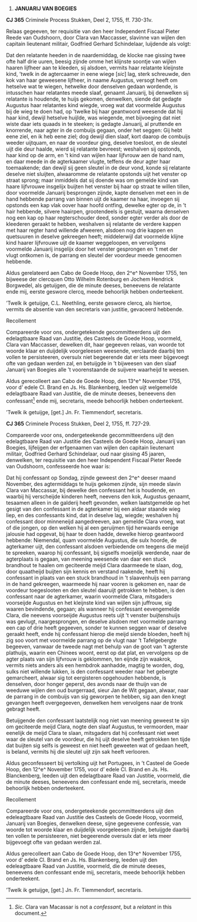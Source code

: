 1.  **JANUARIJ VAN BOEGIES**

**CJ 365** Criminele Process Stukken, Deel 2, 1755, ff. 730-31v.

Relaas gegeeven, ter requisitie van den heer Independent Fiscaal Pieter
Reede van Oudshoorn, door Clara van Maccasser, slavinne van wijlen den
capitain lieutenant militair, Godfried Gerhard Schindelaar, luijdende
als volgt:

Dat den relatante heeden in de naardemiddag, de klocke nae gissing twee
ofte half drie uuren, beesig zijnde omme het klijnste soontje van wijlen
haaren lijfheer aan te kleeden, sij alsdoen, vermits haar relatante
kleijnste kind, ’twelk in de agtercaamer in eene wiege \[*sic*\] lag,
sterk schreuwde, den kok van haar geweesene lijfheer, in naame Augustus,
versogt heeft om hetselve wat te wiegen, hetwelke door denselven gedaan
wordende, is intusschen haar relatantes meede slaaf, genaamt Januarij,
bij denwelken sij relatante is houdende, te huijs gekomen, denwelken,
siende dat gedagte Augustus haar relatantes kind wiegde, vroeg wat dat
voormelde Augustus bij de wieg te doen had, op ’twelke bij haar
geantwoord weesende dat hij haar kind, dewijl hetselve huijlde, was
wiegende, met bijvoeging dat niet wiste daar iets quaads in te steeken;
is gedagte Januarij, al pruttende en knorrende, naar agter in de
combuijs gegaan, onder het seggen: Gij hebt eene ziel, en ik heb eene
ziel; dog dewijl dien slaaf, kort daarop de combuijs weeder uijtquam, en
naar de voordeur ging, deselve toesloot, en de sleutel uijt die deur
haalde, wierd sij relatante bevreest; weshalven sij opstonds, haar kind
op de arm, en ’t kind van wijlen haar lijfvrouw aen de hand nam, en daar
meede in de agterkaamer vlugte, teffens de deur agter haar toemaakende;
dan dewijl sij geen sleutel in de deur vond, konde sij relatante deselve
niet sluijten, alwaaromme de relatante opstonds uijt het venster op
straat sprong; maar inmiddels dat sij doende was om gemelde kind van
haare lijfvrouwe insgelijx buijten het venster bij haar op straat te
willen tillen, door voormelde Januarij besprongen zijnde, kapte
denselven met een in de hand hebbende parrang van binnen uijt de kaamer
na haar, invoegen sij opstonds een kap vlak oover haar hoofd ontfing,
dewelke egter op de, in ’t hair hebbende, silvere haairpen, grootendeels
is gestuijt, waarna denselven nog een kap op haar regterschouder deed,
sonder egter verder als door de kleederen geraakt te hebben, weshalven
sij relatante de verdere kappen met haar regter hand willende afweeren,
alsdoen nog drie kappen en quetsuuren in deselve gekreegen heeft;
middelerwijl dat voormelde klijne kind haarer lijfvrouwe uijt de kaamer
weggeloopen, en vervolgens voormelde Januarij insgelijx door het venster
gesprongen en ’t met der vlugt ontkomen is, de parrang en sleutel der
voordeur meede genoomen hebbende.

Aldus gerelateerd aen Cabo de Goede Hoop, den 2^e^ November 1755, ten
bijweese der clercquen Otto Wilhelm Rotenburg en Jochem Hendrick
Borgwedel, als getuijgen, die de minute deeses, beneevens de relatante
ende mij, eerste geswore clercq, meede behoorlijk hebben onderteekent.

’Twelk ik getuijge, C.L. Neethling, eerste geswore clercq, als hiertoe,
vermits de absentie van den secretaris van justitie, gevaceerd hebbende.

Recollement

Compareerde voor ons, ondergetekende gecommitteerdens uijt den
edelagtbaare Raad van Justitie, des Casteels de Goede Hoop, voormeld,
Clara van Maccasser, dewelken dit, haar gegeeven relaas, van woorde tot
woorde klaar en duijdelijk voorgeleesen weesende, verclaarde daarbij ten
vollen te persisteeren, oversulx niet begeerende dat er iets meer
bijgevoegt ofte van gedaan werden zal, en betuijgde in ’t bijweesen van
den slaaf Januarij van Boegies alle ’t voorenstaande de suijvere
waarheijd te weesen.

Aldus gerecolleert aan Cabo de Goede Hoop, den 13^e^ November 1755, voor
d’ edele Cl. Brand en Js. Hs. Blankenberg, leeden uijt welgemelde
edelagtbaare Raad van Justitie, die de minute deeses, beneevens den
confessant[^1] ende mij, secretaris, meede behoorlijk hebben
onderteekent.

’Twelk ik getuijge, \[get.\] Jn. Fr. Tiemmendorf, secretaris.

**CJ 365** Criminele Process Stukken, Deel 2, 1755, ff. 727-29.

Compareerde voor ons, ondergeteekende gecommitteerdens uijt den
edelagtbaare Raad van Justitie des Casteels de Goede Hoop, Januarij van
Boegies, lijfeijgen der erfgenaamen van wijlen den capitain lieutenant
militair, Godfried Gerhard Schindelaar, oud naar gissing 45 jaaren,
denwelken, ter requisitie van den heer Independent Fiscaal Pieter Reede
van Oudshoorn, confesseerde hoe waar is:

Dat hij confessant op Sondag, zijnde geweest den 2^e^ deeser maand
November, des agtermiddags te huijs gekomen zijnde, sijn meede slavin
Clara van Maccassar, bij dewelke den confessant het is houdende, en
waarbij hij verscheijde kinderen heeft, neevens den kok, Augustus
genaamt, tesaamen alleen in de galderij heeft gevonden, welken
laatstgemelde op het gesigt van den confessant in de agterkamer bij een
aldaar staande wieg liep, en des confessants kind, dat in deselve lag,
wiegde; weshalven hij confessant door minneneijd aangedreeven, aan
gemelde Clara vroeg, wat of die jongen, op den welken hij al een
geruijmen tijd herwaards eenige jalousie had opgevat, bij haar te doen
hadde, dewelke hierop geantwoord hebbende: Niemendal, quam voormelde
Augustus, die sulx hoorde, de agterkamer uijt, den confessant alsdoen
verbiedende om teegens die meijd te spreeken, waarop hij confessant, bij
sigselfs moeijelijk werdende, naar de agterplaats is gegaan, van meening
weesende van daar een stuck brandhout te haalen om geciteerde meijd
Clara daarmeede te slaan, dog, door quaatheijd buijten sijn kennis en
verstand raakende, heeft hij confessant in plaats van een stuck
brandhoud in ’t slaavenhuijs een parrang in de hand gekreegen, waarmeede
hij naar vooren is gekomen en, naar de voordeur toegeslooten en den
sleutel daaruijt getrokken te hebben, is den confessant naar de
agterkamer, waarin voormelde Clara, mitsgaders voorseijde Augustus en
het kleijnste kind van wijlen sijn juffrouw, sig waaren bevindende,
gegaan; als wanneer hij confessant eevengemelde Clara, die neevens
voorseijde Augustus reets uijt ’t venster buijtenshuijs was gevlugt,
naargesprongen, en deselve alsdoen met voormelde parrang een cap of drie
heeft gegeeven, sonder te kunnen seggen waar of deselve geraakt heeft,
ende hij confessant hierop die meijd siende bloeden, heeft hij zig soo
voort met voormelde parrang op de vlugt naar ’t Tafelgebergte begeeven,
vanwaar de tweede nagt met behulp van de goot van ’t agterste plathuijs,
waarin een Chinees woont, eerst op dat plat, en vervolgens op de agter
plaats van sijn lijfvrouw is geklommen, ten eijnde zijn waakrok, vermits
niets anders als een hembdrok aanhadde, magtig te worden, dog, sulks
niet willende lukken, is den confessant weeder naar het gebergte
gemarcheert, alwaar sig tot eergisteren opgehouden hebbende, is
denselven, door honger geperst, des avonds naar de thuijn van de weeduwe
wijlen den oud burgerraad, sieur Jan de Wit gegaan, alwaar, naar de
parrang in de combuijs van sig geworpen te hebben, sig aan den knegt
gevangen heeft overgegeeven, denwelken hem vervolgens naar de tronk
gebragt heeft.

Betuijgende den confessant laatstelijk nog niet van meening geweest te
sijn om geciteerde meijd Clara, nogte den slaaf Augustus, te vermoorden,
maar eenelijk de meijd Clara te slaan, mitsgaders dat hij confessant
niet weet waar de sleutel van de voordeur, die hij uijt deselve heeft
getrokken ten tijde dat buijten sig selfs is geweest en niet heeft
geweeten wat of gedaan heeft, is beland, vermits hij die sleutel uijt
zijn sak heeft verlooren.

Aldus geconfesseert bij vertolking uijt het Portugees, in ’t Casteel de
Goede Hoop, den 12^e^ November 1755, voor d’ edele Cl. Brand en Js. Hs.
Blanckenberg, leeden uijt den edelagtbaare Raad van Justitie, voormeld,
die de minute deeses, beneevens den confessant ende mij, secretaris,
meede behoorlijk hebben onderteekent.

Recollement

Compareerde voor ons, ondergeteekende gecommitteerdens uijt den
edeleagtbaare Raad van Justitie des Casteels de Goede Hoop, voormeld,
Januarij van Boegies, denwelken deese, sijne gegeevene confessie, van
woorde tot woorde klaar en duijdelijk voorgeleesen zijnde, betuijgde
daarbij ten vollen te persisteeren, niet begeerende oversulx dat er iets
meer bijgevoegt ofte van gedaan werden zal.

Aldus gerecolleert aan Cabo de Goede Hoop, den 13^e^ November 1755, voor
d’ edele Cl. Brand en Js. Hs. Blankenberg, leeden uijt den edeleagtbaare
Raad van Justitie, voormeld, die de minute deeses, beneevens den
confessant ende mij, secretaris, meede behoorlijk hebben onderteekent.

’Twelk ik getuijge, \[get.\] Jn. Fr. Tiemmendorf, secretaris.

[^1]: *Sic*. Clara van Macassar is not a *confessant*, but a *relatant*
    in this document.
